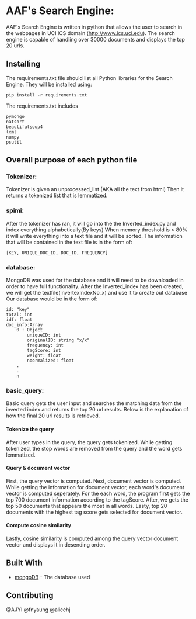 # AAF's Search Engine:

AAF's Search Engine is written in python that allows the user to search in the webpages in UCI ICS domain (http://www.ics.uci.edu). The search engine is capable of handling over 30000 documents and displays the top 20 urls.

## Installing
The requirements.txt file should list all Python libraries for the Search Engine. They will be installed using:
```
pip install -r requirements.txt
```

The requirements.txt includes 
```
pymongo
natsort
beautifulsoup4
lxml
numpy
psutil
```

## Overall purpose of each python file

### Tokenizer:
Tokenizer is given an unprocessed_list (AKA all the text from html)
Then it returns a tokenized list that is lemmatized.

### spimi:
After the tokenizer has ran, it will go into the the Inverted_index.py and index everything alphabetically(By keys)
When memory threshold is > 80% it will write everything into a text file and it will be sorted.
The information that will be contained in the text file is in the form of:
```
[KEY, UNIQUE_DOC_ID, DOC_ID, FREQUENCY]
```

### database:
MongoDB was used for the database and it will need to be downloaded in order to have full functionality.
After the Inverted_index has been created, we will get the textfile(invertexIndexNo_x) and use it to create out database
Our database would be in the form of:

```
id: "key"
total: int
idf: float
doc_info:Array
    0 : Object
        uniqueID: int
        originalID: string "x/x"
        frequency: int
        tagScore: int
        weight: float
        noormalized: float
    .
    .
    n
```

### basic_query:
Basic query gets the user input and searches the matching data from the inverted index and returns the top 20 url results. Below is the explanation of how the final 20 url results is retrieved.

#### Tokenize the query
After user types in the query, the query gets tokenized. While getting tokenized, the stop words are removed from the query and the word gets lemmatized.

#### Query & document vector
First, the query vector is computed. Next, document vector is computed. While getting the information for document vector, each word's document vector is computed seperately. For the each word, the program first gets the top 700 document information according to the tagScore. After, we gets the top 50 documents that appears the most in all words. Lasty, top 20 documents with the highest tag score gets selected for document vector. 

#### Compute cosine similarity
Lastly, cosine similarity is computed among the query vector document vector and displays it in desending order.


## Built With
* [mongoDB](https://www.mongodb.com/) - The database used

## Contributing
@AJYI
@fnyaung
@alicehj
